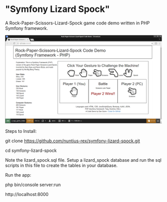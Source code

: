 # "Symfony Lizard Spock"

A Rock-Paper-Scissors-Lizard-Spock game code demo written in PHP Symfony framework.

![Preview](/web/preview.png?raw=true "Preview")

Steps to Install:

git clone https://github.com/nuntius-rex/symfony-lizard-spock.git

cd symfony-lizard-spock

Note the lizard_spock.sql file. Setup a lizard_spock database and run the sql scripts in this file to create the tables in your database.

Run the app:

php bin/console server:run

http://localhost:8000
